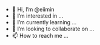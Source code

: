 - 👋 Hi, I’m @eiimin
- 👀 I’m interested in ...
- 🌱 I’m currently learning ...
- 💞️ I’m looking to collaborate on ...
- 📫 How to reach me ...

<!---
eiimin/eiimin is a ✨ special ✨ repository because its `README.md` (this file) appears on your GitHub profile.
You can click the Preview link to take a look at your changes.
--->
